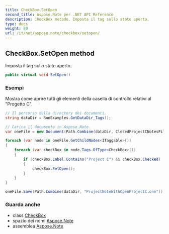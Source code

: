 ```yaml
---
title: CheckBox.SetOpen
second_title: Aspose.Note per .NET API Reference
description: CheckBox metodo. Imposta il tag sullo stato aperto.
type: docs
weight: 80
url: /it/net/aspose.note/checkbox/setopen/
---
```

## CheckBox.SetOpen method

Imposta il tag sullo stato aperto.

```csharp
public virtual void SetOpen()
```

### Esempi

Mostra come aprire tutti gli elementi della casella di controllo relativi al "Progetto C".

```csharp
// Il percorso della directory dei documenti.
string dataDir = RunExamples.GetDataDir_Tags();

// Carica il documento in Aspose.Note.
var oneFile = new Document(Path.Combine(dataDir, ClosedProjectCNotesFileName));

foreach (var node in oneFile.GetChildNodes<ITaggable>())
{
    foreach (var checkBox in node.Tags.OfType<CheckBox>())
    {
        if (checkBox.Label.Contains("Project C") && checkBox.Checked)
        {
            checkBox.SetOpen();
        }
    }
}

oneFile.Save(Path.Combine(dataDir, "ProjectNoteWithOpenProjectC.one"));
```

### Guarda anche

* class [CheckBox](../)
* spazio dei nomi [Aspose.Note](../../checkbox/)
* assemblea [Aspose.Note](../../../)


